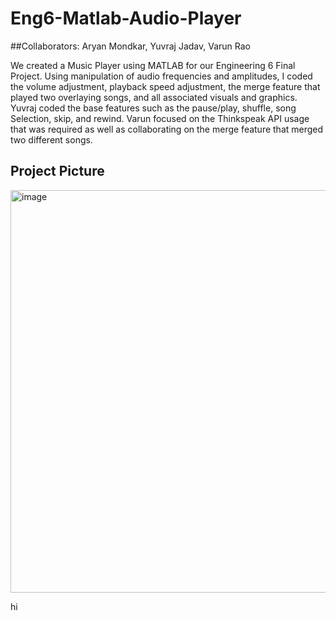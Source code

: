 # Eng6-Matlab-Audio-Player
##Collaborators: Aryan Mondkar, Yuvraj Jadav, Varun Rao

We created a Music Player using MATLAB for our Engineering 6 Final Project. Using manipulation of audio frequencies and amplitudes, I coded the volume adjustment, playback speed adjustment, the merge feature that played two overlaying songs, and all associated visuals and graphics. Yuvraj coded the base features such as the pause/play, shuffle, song Selection, skip, and rewind. Varun focused on the Thinkspeak API usage that was required as well as collaborating on the merge feature that merged two different songs.

## Project Picture
<img width="644" alt="image" src="https://github.com/Mondkurry/Eng6-Matlab-Audio-Player/assets/30964417/7d8d335c-c25a-474e-97ff-f5a875acfdba">






































hi



